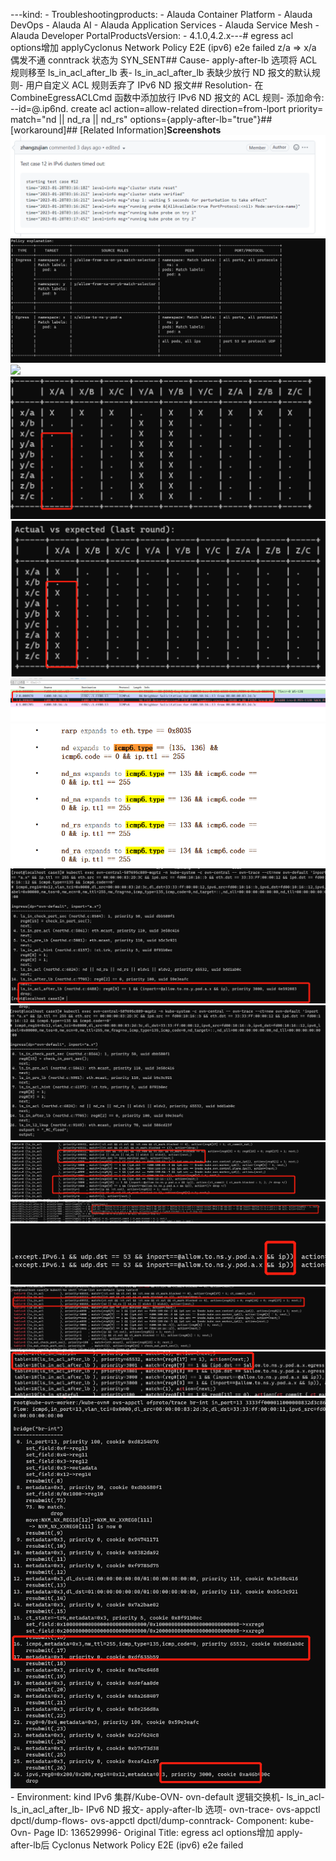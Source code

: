 ---kind:   - Troubleshootingproducts:    - Alauda Container Platform   - Alauda DevOps   - Alauda AI   - Alauda Application Services   - Alauda Service Mesh   - Alauda Developer PortalProductsVersion:   - 4.1.0,4.2.x---<!-- A type of document that involves encountering a fault, diag...it, performing root cause analysis, and providing solutions. --># egress acl options增加 applyCyclonus Network Policy E2E (ipv6) e2e failed z/a => x/a 偶发不通 conntrack 状态为 SYN_SENT## Cause- apply-after-lb 选项将 ACL 规则移至 ls_in_acl_after_lb 表- ls_in_acl_after_lb 表缺少放行 ND 报文的默认规则- 用户自定义 ACL 规则丢弃了 IPv6 ND 报文## Resolution- 在 CombineEgressACLCmd 函数中添加放行 IPv6 ND 报文的 ACL 规则- 添加命令: --id=@<id>.ip6nd.<index> create acl action=allow-related direction=from-lport priority=<value> match="nd || nd_ra || nd_rs" options={apply-after-lb="true"}## [workaround]## [Related Information]**Screenshots**![](assets/egress-acl-optionszeng-jia-apply-after-lbhou-cyclonus-network-policy-e2e-ipv6-e2/image2023-2-1_10-26-16.png)![image2023-2-1_10-46-22.png](assets/egress-acl-optionszeng-jia-apply-after-lbhou-cyclonus-network-policy-e2e-ipv6-e2/image2023-2-1_10-46-22.png)[![](/s/e0e24z/8804/lgmmtf/5.2.7/_/download/resources/com.atlassian.confluence.plugins.confluence-view-file-macro:view-file-macro-resources/images/placeholder-medium-file.png)](/download/attachments/136529996/netpol.yaml?version=1&modificationDate=1675665570000&api=v2)![](assets/egress-acl-optionszeng-jia-apply-after-lbhou-cyclonus-network-policy-e2e-ipv6-e2/image2023-2-1_13-43-9.png)![](assets/egress-acl-optionszeng-jia-apply-after-lbhou-cyclonus-network-policy-e2e-ipv6-e2/image2023-2-1_13-43-33.png)![](assets/egress-acl-optionszeng-jia-apply-after-lbhou-cyclonus-network-policy-e2e-ipv6-e2/image2023-2-1_13-17-2.png)![](assets/egress-acl-optionszeng-jia-apply-after-lbhou-cyclonus-network-policy-e2e-ipv6-e2/image2023-2-1_10-20-55.png)![](assets/egress-acl-optionszeng-jia-apply-after-lbhou-cyclonus-network-policy-e2e-ipv6-e2/image2023-2-1_13-19-37.png)![](assets/egress-acl-optionszeng-jia-apply-after-lbhou-cyclonus-network-policy-e2e-ipv6-e2/image2023-2-1_13-25-58.png)![](assets/egress-acl-optionszeng-jia-apply-after-lbhou-cyclonus-network-policy-e2e-ipv6-e2/image2023-2-1_13-31-17.png)![](assets/egress-acl-optionszeng-jia-apply-after-lbhou-cyclonus-network-policy-e2e-ipv6-e2/image2023-2-1_13-34-56.png)![](assets/egress-acl-optionszeng-jia-apply-after-lbhou-cyclonus-network-policy-e2e-ipv6-e2/image2023-2-1_13-38-12.png)![](assets/egress-acl-optionszeng-jia-apply-after-lbhou-cyclonus-network-policy-e2e-ipv6-e2/image2023-2-1_14-23-35.png)![](assets/egress-acl-optionszeng-jia-apply-after-lbhou-cyclonus-network-policy-e2e-ipv6-e2/image2023-2-1_13-56-11.png)![](assets/egress-acl-optionszeng-jia-apply-after-lbhou-cyclonus-network-policy-e2e-ipv6-e2/image2023-2-1_15-46-17.png)- Environment: kind IPv6 集群/Kube-OVN- ovn-default 逻辑交换机- ls_in_acl- ls_in_acl_after_lb- IPv6 ND 报文- apply-after-lb 选项- ovn-trace- ovs-appctl dpctl/dump-flows- ovs-appctl dpctl/dump-conntrack- Component: kube-Ovn- Page ID: 136529996- Original Title: egress acl options增加 apply-after-lb后 Cyclonus Network Policy E2E (ipv6) e2e failed